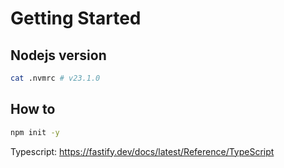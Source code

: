 # Getting Started

## Nodejs version

```sh
cat .nvmrc # v23.1.0
```

## How to

```sh
npm init -y
```

Typescript: <https://fastify.dev/docs/latest/Reference/TypeScript>
